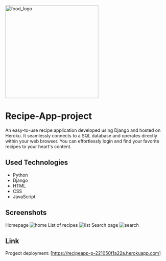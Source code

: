 <img width="291" alt="food_logo" src="https://github.com/StellaCea/Recipe-App-pr/assets/80626240/b57a9c3b-ca4b-4688-9026-7fd585f451e7">

# Recipe-App-project
An easy-to-use recipe application developed using Django and hosted on Heroku. It seamlessly connects to a SQL database and operates directly within your web browser. You can effortlessly login and find your favorite recipes to your heart's content.

## Used Technologies ##
- Python
- Django
- HTML
- CSS
- JavaScript

## Screenshots ##
Homepage
![home](https://github.com/StellaCea/Recipe-App-pr/assets/80626240/ff94fa49-7b20-45b5-bdd0-4f7084148b16)
List of recipes
![list](https://github.com/StellaCea/Recipe-App-pr/assets/80626240/87f7f1d3-faf8-4832-8941-0e770fa25309)
Search page
![search](https://github.com/StellaCea/Recipe-App-pr/assets/80626240/5309635d-44dc-48dd-91bf-1915f02141c6)

## Link ##
Progect deployment: [https://recipeapp-p-221050f1a22a.herokuapp.com]
